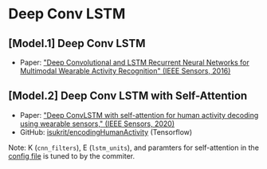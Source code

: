 # Deep Conv LSTM

## [Model.1] Deep Conv LSTM

- Paper: ["Deep Convolutional and LSTM Recurrent Neural Networks for Multimodal Wearable Activity Recognition" (IEEE Sensors, 2016)](https://www.mdpi.com/1424-8220/16/1/115)

## [Model.2] Deep Conv LSTM with Self-Attention

- Paper: ["Deep ConvLSTM with self-attention for human activity decoding using wearable sensors," (IEEE Sensors, 2020)](https://ieeexplore.ieee.org/document/9296308)
- GitHub: [isukrit/encodingHumanActivity](https://github.com/isukrit/encodingHumanActivity) (Tensorflow)

Note: K (`cnn_filters`), E (`lstm_units`), and paramters for self-attention in the [config file](./configs/deep-conv-lstm-self-attention.yaml) is tuned to by the commiter.
